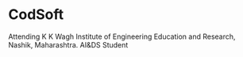 # CodSoft
Attending K K Wagh Institute of Engineering Education and Research, Nashik, Maharashtra.
AI&DS Student
